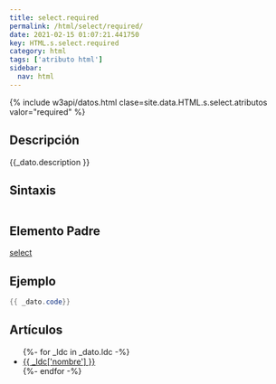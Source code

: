 ```yaml
---
title: select.required
permalink: /html/select/required/
date: 2021-02-15 01:07:21.441750
key: HTML.s.select.required
category: html
tags: ['atributo html']
sidebar: 
  nav: html
---
```


{% include w3api/datos.html clase=site.data.HTML.s.select.atributos valor="required" %}

## Descripción
{{_dato.description }}

## Sintaxis
~~~html
~~~

## Elemento Padre
[select](/html/select/)

## Ejemplo
~~~java
{{ _dato.code}}
~~~

## Artículos
<ul>
{%- for _ldc in _dato.ldc -%}
   <li>
       <a href="{{_ldc['url'] }}">{{ _ldc['nombre'] }}</a>
   </li>
{%- endfor -%}
</ul>
